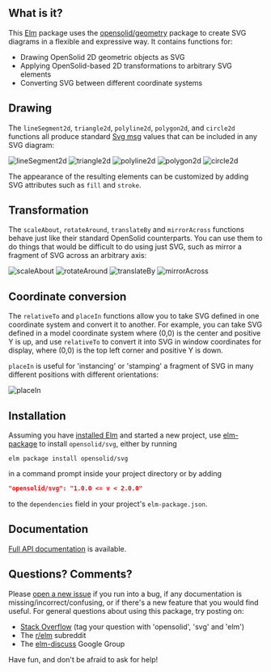 ## What is it?

This [Elm](http://elm-lang.org) package uses the [opensolid/geometry](http://package.elm-lang.org/packages/opensolid/geometry/latest)
package to create SVG diagrams in a flexible and expressive way. It contains
functions for:

  - Drawing OpenSolid 2D geometric objects as SVG
  - Applying OpenSolid-based 2D transformations to arbitrary SVG elements
  - Converting SVG between different coordinate systems

## Drawing

The `lineSegment2d`, `triangle2d`, `polyline2d`, `polygon2d`, and `circle2d`
functions all produce standard
[Svg msg](http://package.elm-lang.org/packages/elm-lang/svg/latest/Svg#Svg)
values that can be included in any SVG diagram:

![lineSegment2d](https://opensolid.github.io/images/svg/1.0/lineSegment2d.svg)
![triangle2d](https://opensolid.github.io/images/svg/1.0/triangle2d.svg)
![polyline2d](https://opensolid.github.io/images/svg/1.0/polyline2d.svg)
![polygon2d](https://opensolid.github.io/images/svg/1.0/polygon2d.svg)
![circle2d](https://opensolid.github.io/images/svg/1.0/circle2d.svg)

The appearance of the resulting elements can be customized by adding SVG
attributes such as `fill` and `stroke`.

## Transformation

The `scaleAbout`, `rotateAround`, `translateBy` and `mirrorAcross` functions
behave just like their standard OpenSolid counterparts. You can use them to do
things that would be difficult to do using just SVG, such as mirror a fragment
of SVG across an arbitrary axis:

![scaleAbout](https://opensolid.github.io/images/svg/1.0/scaleAbout.svg)
![rotateAround](https://opensolid.github.io/images/svg/1.0/rotateAround.svg)
![translateBy](https://opensolid.github.io/images/svg/1.0/translateBy.svg)
![mirrorAcross](https://opensolid.github.io/images/svg/1.0/mirrorAcross.svg)

## Coordinate conversion

The `relativeTo` and `placeIn` functions allow you to take SVG defined in one
coordinate system and convert it to another. For example, you can take SVG
defined in a model coordinate system where (0,0) is the center and positive Y is
up, and use `relativeTo` to convert it into SVG in window coordinates for
display, where (0,0) is the top left corner and positive Y is down.

`placeIn` is useful for 'instancing' or 'stamping' a fragment of SVG in many
different positions with different orientations:

![placeIn](https://opensolid.github.io/images/svg/1.0/placeIn.svg)

## Installation

Assuming you have [installed Elm](https://guide.elm-lang.org/install.html) and
started a new project, use [elm-package](https://guide.elm-lang.org/install.html#elm-package)
to install `opensolid/svg`, either by running

```
elm package install opensolid/svg
```

in a command prompt inside your project directory or by adding

```json
"opensolid/svg": "1.0.0 <= v < 2.0.0"
```

to the `dependencies` field in your project's `elm-package.json`.

## Documentation

[Full API documentation](http://package.elm-lang.org/packages/opensolid/svg/1.0.0)
is available.

## Questions? Comments?

Please [open a new issue](https://github.com/opensolid/svg/issues) if you
run into a bug, if any documentation is missing/incorrect/confusing, or if
there's a new feature that you would find useful. For general questions about
using this package, try posting on:

  - [Stack Overflow](https://stackoverflow.com/questions/ask?tags=opensolid+svg+elm)
    (tag your question with 'opensolid', 'svg' and 'elm')
  - The [r/elm](https://reddit.com/r/elm) subreddit
  - The [elm-discuss](https://groups.google.com/forum/#!forum/elm-discuss)
    Google Group

Have fun, and don't be afraid to ask for help!
